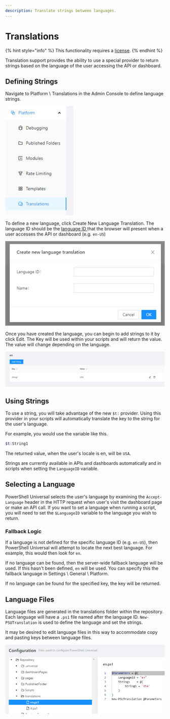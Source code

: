 ```yaml
---
description: Translate strings between languages.
---
```


# Translations

{% hint style="info" %}
This functionality requires a [license](https://ironmansoftware.com/powershell-universal/).&#x20;
{% endhint %}

Translation support provides the ability to use a special provider to return strings based on the language of the user accessing the API or dashboard.&#x20;

## Defining Strings

Navigate to Platform \ Translations in the Admin Console to define language strings.&#x20;

![](<../.gitbook/assets/image (339).png>)

To define a new language, click Create New Language Translation. The language ID should be the [language ID ](https://en.wikipedia.org/wiki/List\_of\_ISO\_639-1\_codes)that the browser will present when a user accesses the API or dashboard (e.g. `en-US`)

![](<../.gitbook/assets/image (326).png>)

Once you have created the language, you can begin to add strings to it by click Edit. The Key will be used within your scripts and will return the value. The value will change depending on the language.&#x20;

![](<../.gitbook/assets/image (301).png>)

## Using Strings

To use a string, you will take advantage of the new `$t:` provider. Using this provider in your scripts will automatically translate the key to the string for the user's language.&#x20;

For example, you would use the variable like this.&#x20;

```powershell
$t:String1
```

The returned value, when the user's locale is en, will be `USA`.&#x20;

Strings are currently available in APIs and dashboards automatically and in scripts when setting the `LanguageID` variable.&#x20;

## Selecting a Language

PowerShell Universal selects the user's language by examining the `Accept-Language` header in the HTTP request when user's visit the dashboard page or make an API call. If you want to set a language when running a script, you will need to set the `$LanguageID` variable to the language you wish to return.&#x20;

### Fallback Logic&#x20;

If a language is not defined for the specific language ID (e.g. `en-US`), then PowerShell Universal will attempt to locate the next best language. For example, this would then look for `en`.&#x20;

If no language can be found, then the server-wide fallback language will be used. If this hasn't been defined, `en` will be used. You can specify this the fallback language in Settings \ General \ Platform.&#x20;

If no language can be found for the specified key, the key will be returned.&#x20;

## Language Files

Language files are generated in the translations folder within the repository. Each language will have a `.ps1` file named after the language ID. `New-PSUTranslation` is used to define the language and set the strings.&#x20;

It may be desired to edit language files in this way to accommodate copy and pasting keys between language files.&#x20;

![](<../.gitbook/assets/image (422).png>)
